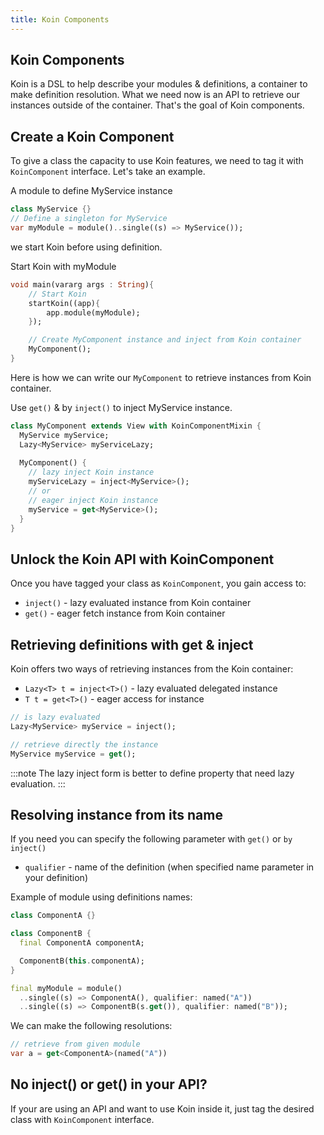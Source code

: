 ```yaml
---
title: Koin Components
---
```


## Koin Components

Koin is a DSL to help describe your modules & definitions, a container to make definition resolution. What we need now is
an API to retrieve our instances outside of the container. That's the goal of Koin components.

## Create a Koin Component

To give a class the capacity to use Koin features, we need to tag it with `KoinComponent` interface. Let's take an example.

A module to define MyService instance
```dart
class MyService {}
// Define a singleton for MyService
var myModule = module()..single((s) => MyService());
```

we start Koin before using definition.

Start Koin with myModule

```dart
void main(vararg args : String){
    // Start Koin
    startKoin((app){
        app.module(myModule);
    });

    // Create MyComponent instance and inject from Koin container
    MyComponent();
}
```

Here is how we can write our `MyComponent` to retrieve instances from Koin container.

Use `get()` & by `inject()` to inject MyService instance.

```dart
class MyComponent extends View with KoinComponentMixin {
  MyService myService;
  Lazy<MyService> myServiceLazy;
  
  MyComponent() {
    // lazy inject Koin instance
    myServiceLazy = inject<MyService>();
    // or
    // eager inject Koin instance
    myService = get<MyService>();
  }
}
```

## Unlock the Koin API with KoinComponent

Once you have tagged your class as `KoinComponent`, you gain access to:

* `inject()` - lazy evaluated instance from Koin container
* `get()` - eager fetch instance from Koin container


## Retrieving definitions with get & inject

Koin offers two ways of retrieving instances from the Koin container:

* `Lazy<T> t = inject<T>()` - lazy evaluated delegated instance
* `T t = get<T>()` - eager access for instance

```dart
// is lazy evaluated
Lazy<MyService> myService = inject();

// retrieve directly the instance
MyService myService = get();
```
:::note
The lazy inject form is better to define property that need lazy evaluation.
:::


## Resolving instance from its name

If you need you can specify the following parameter with `get()` or `by inject()`

* `qualifier` - name of the definition (when specified name parameter in your definition)

Example of module using definitions names:

```dart
class ComponentA {}

class ComponentB {
  final ComponentA componentA;

  ComponentB(this.componentA);
}

final myModule = module()
  ..single((s) => ComponentA(), qualifier: named("A"))
  ..single((s) => ComponentB(s.get()), qualifier: named("B"));
```

We can make the following resolutions:

```dart
// retrieve from given module
var a = get<ComponentA>(named("A"))
```


## No inject() or get() in your API?

If your are using an API and want to use Koin inside it, just tag the desired class with `KoinComponent` interface.


